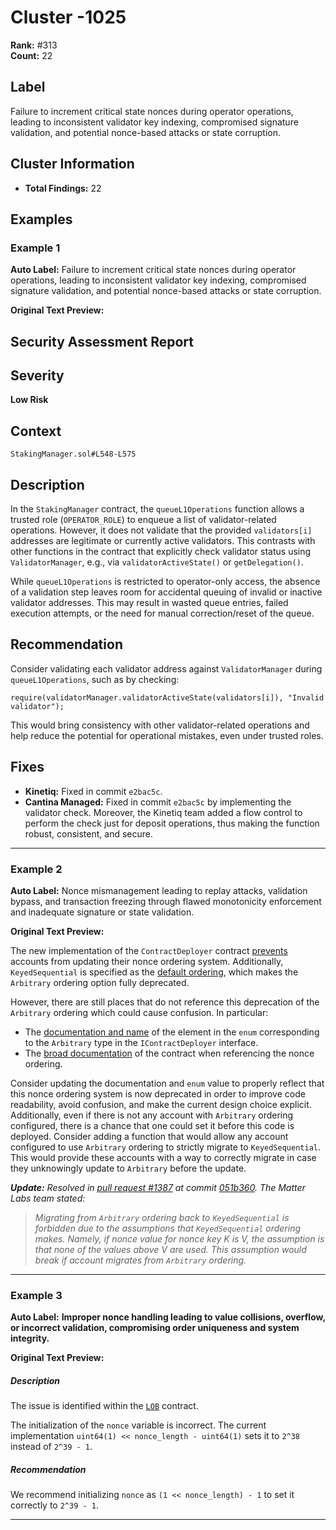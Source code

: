 # Cluster -1025

**Rank:** #313  
**Count:** 22  

## Label
Failure to increment critical state nonces during operator operations, leading to inconsistent validator key indexing, compromised signature validation, and potential nonce-based attacks or state corruption.

## Cluster Information
- **Total Findings:** 22

## Examples

### Example 1

**Auto Label:** Failure to increment critical state nonces during operator operations, leading to inconsistent validator key indexing, compromised signature validation, and potential nonce-based attacks or state corruption.  

**Original Text Preview:**

## Security Assessment Report

## Severity
**Low Risk**

## Context
`StakingManager.sol#L548-L575`

## Description
In the `StakingManager` contract, the `queueL1Operations` function allows a trusted role (`OPERATOR_ROLE`) to enqueue a list of validator-related operations. However, it does not validate that the provided `validators[i]` addresses are legitimate or currently active validators. This contrasts with other functions in the contract that explicitly check validator status using `ValidatorManager`, e.g., via `validatorActiveState()` or `getDelegation()`.

While `queueL1Operations` is restricted to operator-only access, the absence of a validation step leaves room for accidental queuing of invalid or inactive validator addresses. This may result in wasted queue entries, failed execution attempts, or the need for manual correction/reset of the queue.

## Recommendation
Consider validating each validator address against `ValidatorManager` during `queueL1Operations`, such as by checking:

```solidity
require(validatorManager.validatorActiveState(validators[i]), "Invalid validator");
```

This would bring consistency with other validator-related operations and help reduce the potential for operational mistakes, even under trusted roles.

## Fixes
- **Kinetiq:** Fixed in commit `e2bac5c`.
- **Cantina Managed:** Fixed in commit `e2bac5c` by implementing the validator check. Moreover, the Kinetiq team added a flow control to perform the check just for deposit operations, thus making the function robust, consistent, and secure.

---
### Example 2

**Auto Label:** Nonce mismanagement leading to replay attacks, validation bypass, and transaction freezing through flawed monotonicity enforcement and inadequate signature or state validation.  

**Original Text Preview:**

The new implementation of the `ContractDeployer` contract [prevents](https://github.com/matter-labs/era-contracts/blob/cc1619cfb03cc19adb21a2071c89415cab1479e8/system-contracts/contracts/ContractDeployer.sol#L79-L82) accounts from updating their nonce ordering system. Additionally, `KeyedSequential` is specified as the [default ordering](https://github.com/matter-labs/era-contracts/blob/cc1619cfb03cc19adb21a2071c89415cab1479e8/system-contracts/contracts/ContractDeployer.sol#L437-L439), which makes the `Arbitrary` ordering option fully deprecated.

However, there are still places that do not reference this deprecation of the `Arbitrary` ordering which could cause confusion. In particular:

* The [documentation and name](https://github.com/matter-labs/era-contracts/blob/cc1619cfb03cc19adb21a2071c89415cab1479e8/system-contracts/contracts/interfaces/IContractDeployer.sol#L33-L39) of the element in the `enum` corresponding to the `Arbitrary` type in the `IContractDeployer` interface.
* The [broad documentation](https://github.com/matter-labs/era-contracts/blob/cc1619cfb03cc19adb21a2071c89415cab1479e8/docs/l2_system_contracts/system_contracts_bootloader_description.md#L227-L235) of the contract when referencing the nonce ordering.

Consider updating the documentation and `enum` value to properly reflect that this nonce ordering system is now deprecated in order to improve code readability, avoid confusion, and make the current design choice explicit. Additionally, even if there is not any account with `Arbitrary` ordering configured, there is a chance that one could set it before this code is deployed. Consider adding a function that would allow any account configured to use `Arbitrary` ordering to strictly migrate to `KeyedSequential`. This would provide these accounts with a way to correctly migrate in case they unknowingly update to `Arbitrary` before the update.

***Update:** Resolved in [pull request #1387](https://github.com/matter-labs/era-contracts/pull/1387) at commit [051b360](https://github.com/matter-labs/era-contracts/pull/1387/commits/051b360aa8180208d66a8ceb6fbcc49798f8c3dd). The Matter Labs team stated:*

> *Migrating from `Arbitrary` ordering back to `KeyedSequential` is forbidden due to the assumptions that `KeyedSequential` ordering makes. Namely, if nonce value for nonce key K is V, the assumption is that none of the values above V are used. This assumption would break if account migrates from `Arbitrary` ordering.*

---
### Example 3

**Auto Label:** **Improper nonce handling leading to value collisions, overflow, or incorrect validation, compromising order uniqueness and system integrity.**  

**Original Text Preview:**

##### Description
The issue is identified within the [`LOB`](https://github.com/longgammalabs/hanji-contracts/blob/09b6188e028650b9c1758010846080c5f8c80f8e/src/OnchainLOB.sol#L57) contract.

The initialization of the `nonce` variable is incorrect. The current implementation `uint64(1) << nonce_length - uint64(1)` sets it to `2^38` instead of `2^39 - 1`.

##### Recommendation
We recommend initializing `nonce` as `(1 << nonce_length) - 1` to set it correctly to `2^39 - 1`.

---
